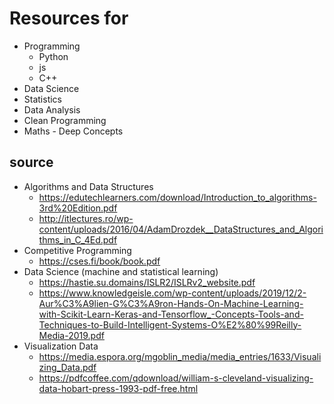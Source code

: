 # Resources for
* Programming
    * Python
    * js
    * C++
* Data Science
* Statistics
* Data Analysis
* Clean Programming
* Maths - Deep Concepts


## source
* Algorithms and Data Structures
    * https://edutechlearners.com/download/Introduction_to_algorithms-3rd%20Edition.pdf
    * http://itlectures.ro/wp-content/uploads/2016/04/AdamDrozdek__DataStructures_and_Algorithms_in_C_4Ed.pdf
* Competitive Programming
    * https://cses.fi/book/book.pdf
* Data Science (machine and statistical learning)
    * https://hastie.su.domains/ISLR2/ISLRv2_website.pdf
    * https://www.knowledgeisle.com/wp-content/uploads/2019/12/2-Aur%C3%A9lien-G%C3%A9ron-Hands-On-Machine-Learning-with-Scikit-Learn-Keras-and-Tensorflow_-Concepts-Tools-and-Techniques-to-Build-Intelligent-Systems-O%E2%80%99Reilly-Media-2019.pdf
* Visualization Data
    * https://media.espora.org/mgoblin_media/media_entries/1633/Visualizing_Data.pdf
    * https://pdfcoffee.com/qdownload/william-s-cleveland-visualizing-data-hobart-press-1993-pdf-free.html


